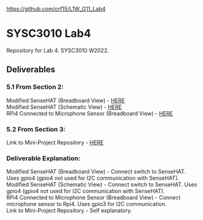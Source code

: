 https://github.com/crf15/L1W_G11_Lab4
<h1>SYSC3010 Lab4</h1>
<p>
Repository for Lab 4. SYSC3010 W2022.
</p>

<h2>Deliverables</h2>
<h3>5.1 From Section 2:</h3> 
Modified SenseHAT (Breadboard View) - <a href="./sensehat_bb_use_gpio4.png">HERE</a> <br>
Modified SenseHAT (Schematic View) - <a href="./sensehat_use_gpio4.png">HERE</a> <br>
RPi4 Connected to Microphone Sensor (Breadboard View) - <a href="./rpi4_connect_sensor_use_gpio3.png">HERE</a> <br>

<h3>5.2 From Section 3:</h3>
Link to Mini-Project Repository - <a href="https://github.com/crf15/L1W_G11_Lab4">HERE</a>

<h3>Deliverable Explanation:</h3>
Modified SenseHAT (Breadboard View) - Connect switch to SenseHAT. Uses gpio4 (gpio4 not used for I2C communication with SenseHAT). <br>
Modified SenseHAT (Schematic View) - Connect switch to SenseHAT. Uses gpio4 (gpio4 not used for I2C communication with SenseHAT). <br>
RPi4 Connected to Microphone Sensor (Breadboard View) - Connect microphone sensor to Rpi4. Uses gpio3 for I2C communication. <br>
Link to Mini-Project Repository - Self explanatory. <br>
